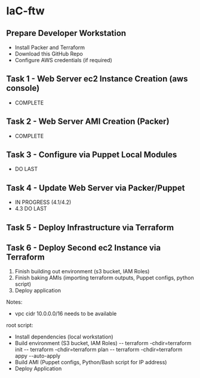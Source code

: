# IaC-ftw

## Prepare Developer Workstation
- Install Packer and Terraform
- Download this GitHub Repo
- Configure AWS credentials (if required)
## Task 1 - Web Server ec2 Instance Creation (aws console)
- COMPLETE
## Task 2 - Web Server AMI Creation (Packer)
- COMPLETE
## Task 3 - Configure via Puppet Local Modules
- DO LAST
## Task 4 - Update Web Server via Packer/Puppet
- IN PROGRESS (4.1/4.2)
- 4.3 DO LAST
## Task 5 - Deploy Infrastructure via Terraform
## Task 6 - Deploy Second ec2 Instance via Terraform

1. Finish building out environment (s3 bucket, IAM Roles)
2. Finish baking AMIs (importing terraform outputs, Puppet configs, python script)
3. Deploy application

Notes:
- vpc cidr 10.0.0.0/16 needs to be available

root script:
- Install dependencies (local workstation)
- Build environment (S3 bucket, IAM Roles)
-- terraform -chdir=terraform init
-- terraform -chdir=terraform plan
-- terraform -chdir=terraform appy --auto-apply
- Build AMI (Puppet configs, Python/Bash script for IP address)
- Deploy Application